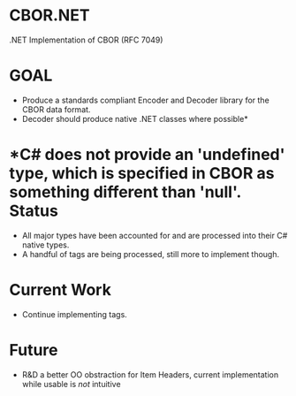 CBOR.NET
========

.NET Implementation of CBOR (RFC 7049)

GOAL
========
* Produce a standards compliant Encoder and Decoder library for the CBOR data format.
* Decoder should produce native .NET classes where possible*

*C# does not provide an 'undefined' type, which is specified in CBOR as something different than 'null'.
Status
========
* All major types have been accounted for and are processed into their C# native types.
* A handful of tags are being processed, still more to implement though.

Current Work
========
* Continue implementing tags.

Future
========
* R&D a better OO obstraction for Item Headers, current implementation while usable is *not* intuitive


